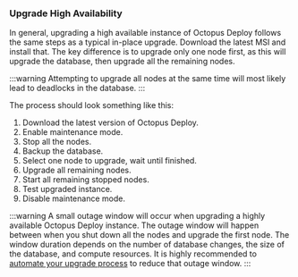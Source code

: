 ### Upgrade High Availability

In general, upgrading a high available instance of Octopus Deploy follows the same steps as a typical in-place upgrade.  Download the latest MSI and install that.  The key difference is to upgrade only one node first, as this will upgrade the database, then upgrade all the remaining nodes.  

:::warning
Attempting to upgrade all nodes at the same time will most likely lead to deadlocks in the database.
:::

The process should look something like this:

1. Download the latest version of Octopus Deploy.
1. Enable maintenance mode.
1. Stop all the nodes.
1. Backup the database.
1. Select one node to upgrade, wait until finished.  
1. Upgrade all remaining nodes.
1. Start all remaining stopped nodes.
1. Test upgraded instance.
1. Disable maintenance mode.

:::warning
A small outage window will occur when upgrading a highly available Octopus Deploy instance.  The outage window will happen between when you shut down all the nodes and upgrade the first node.  The window duration depends on the number of database changes, the size of the database, and compute resources.  It is highly recommended to [automate your upgrade process](/docs/administration/upgrading/guide/automate-upgrades.md) to reduce that outage window.
:::

